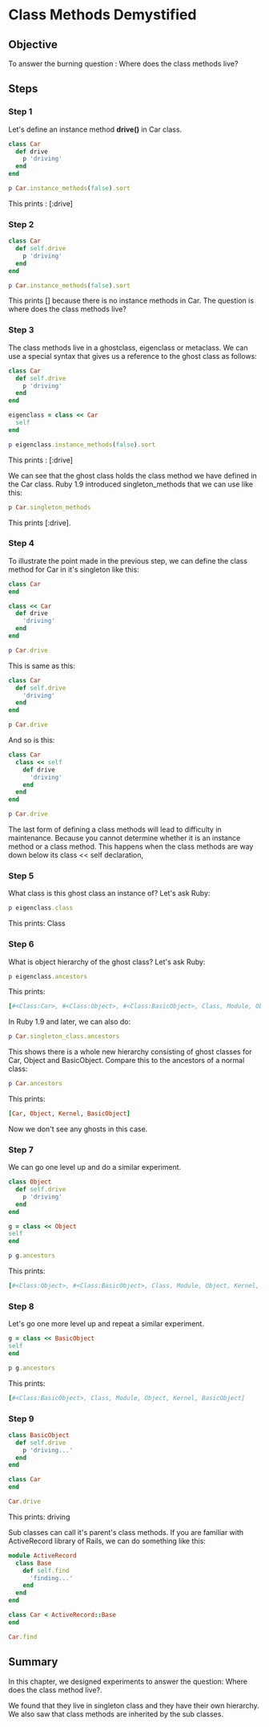 # Class Methods Demystified

## Objective

To answer the burning question : Where does the class methods live?

## Steps

### Step 1

Let's define an instance method **drive()** in Car class.

```ruby
class Car
  def drive
    p 'driving'
  end
end

p Car.instance_methods(false).sort
```

This prints : [:drive]

### Step 2

```ruby
class Car
  def self.drive
    p 'driving'
  end
end

p Car.instance_methods(false).sort
```

This prints [] because there is no instance methods in Car. The question is where does the class methods live?

### Step 3

The class methods live in a ghostclass, eigenclass or metaclass. We can use a special syntax that gives us a reference to the ghost class as follows:

```ruby
class Car
  def self.drive
    p 'driving'
  end
end

eigenclass = class << Car
  self
end

p eigenclass.instance_methods(false).sort
```

This prints : [:drive]

We can see that the ghost class holds the class method we have defined in the Car class. Ruby 1.9 introduced singleton_methods that we can use like this:

```ruby
p Car.singleton_methods
```

This prints [:drive].

### Step 4

To illustrate the point made in the previous step, we can define the class method for Car in it's singleton like this:

```ruby
class Car
end

class << Car
  def drive
    'driving'
  end
end

p Car.drive
```

This is same as this:

```ruby
class Car
  def self.drive
    'driving'
  end
end

p Car.drive
```

And so is this:

```ruby
class Car
  class << self
    def drive
      'driving'
    end
  end
end

p Car.drive
```

The last form of defining a class methods will lead to difficulty in maintenance. Because you cannot determine whether it is an instance method or a class method. This happens when the class methods are way down below its class << self declaration, 

### Step 5

What class is this ghost class an instance of? Let's ask Ruby:

```ruby
p eigenclass.class
```

This prints: Class

### Step 6

What is object hierarchy of the ghost class? Let's ask Ruby:

```ruby
p eigenclass.ancestors
```

This prints:

```ruby
[#<Class:Car>, #<Class:Object>, #<Class:BasicObject>, Class, Module, Object, Kernel, BasicObject]
```

In Ruby 1.9 and later, we can also do:

```ruby
p Car.singleton_class.ancestors
```

This shows there is a whole new hierarchy consisting of ghost classes for Car, Object and BasicObject. Compare this to the ancestors of a normal class:

```ruby
p Car.ancestors
```

This prints:

```ruby
[Car, Object, Kernel, BasicObject]
```

Now we don't see any ghosts in this case.

### Step 7

We can go one level up and do a similar experiment.

```ruby
class Object
  def self.drive
    p 'driving'
  end
end

g = class << Object
self
end

p g.ancestors
```

This prints:

```ruby
[#<Class:Object>, #<Class:BasicObject>, Class, Module, Object, Kernel, BasicObject]
```

### Step 8

Let's go one more level up and repeat a similar experiment.

```ruby
g = class << BasicObject
self
end

p g.ancestors
```

This prints:

```ruby
[#<Class:BasicObject>, Class, Module, Object, Kernel, BasicObject]
```

### Step 9

```ruby
class BasicObject
  def self.drive
    p 'driving...'
  end
end

class Car
end

Car.drive
```

This prints: driving

Sub classes can call it's parent's class methods. If you are familiar with ActiveRecord library of Rails, we can do something like this:

```ruby
module ActiveRecord
  class Base
    def self.find
      'finding...'
    end
  end
end

class Car < ActiveRecord::Base
end

Car.find
```

## Summary

In this chapter, we designed experiments to answer the question: Where does the class method live?. 

We found that they live in singleton class and they have their own hierarchy. We also saw that class methods are inherited by the sub classes.